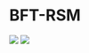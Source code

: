 # BFT-RSM
![](https://github.com/gupta-suyash/BFT-RSM/tree/workflow/workflows/Demo/badge.svg?event=push)
![](https://github.com/gupta-suyash/BFT-RSM/workflows/Demo/badge.svg?event=push)
